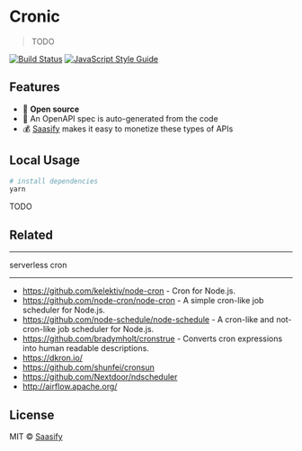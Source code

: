 # Cronic

> TODO

[![Build Status](https://travis-ci.com/saasify-sh/cronic.svg?branch=master)](https://travis-ci.com/saasify-sh/cronic) [![JavaScript Style Guide](https://img.shields.io/badge/code_style-standard-brightgreen.svg)](https://standardjs.com)

## Features

- 💯 **Open source**
- 🤖 An OpenAPI spec is auto-generated from the code
- 💰 [Saasify](https://saasify.sh) makes it easy to monetize these types of APIs

## Local Usage

```bash
# install dependencies
yarn
```

TODO

## Related

---

serverless cron

---

- https://github.com/kelektiv/node-cron - Cron for Node.js.
- https://github.com/node-cron/node-cron - A simple cron-like job scheduler for Node.js.
- https://github.com/node-schedule/node-schedule - A cron-like and not-cron-like job scheduler for Node.js.
- https://github.com/bradymholt/cronstrue - Converts cron expressions into human readable descriptions.
- https://dkron.io/
- https://github.com/shunfei/cronsun
- https://github.com/Nextdoor/ndscheduler
- http://airflow.apache.org/

## License

MIT © [Saasify](https://saasify.sh)
